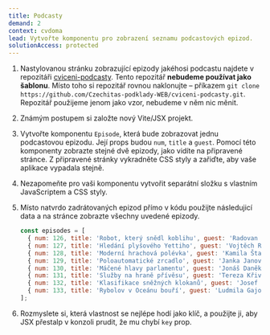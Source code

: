 ```yaml
---
title: Podcasty
demand: 2
context: cvdoma
lead: Vytvořte komponentu pro zobrazení seznamu podcastových epizod.
solutionAccess: protected
---
```


1. Nastylovanou stránku zobrazující epizody jakéhosi podcastu najdete v repozitáři [cviceni-podcasty](https://github.com/Czechitas-podklady-WEB/cviceni-podcasty). Tento repozitář **nebudeme používat jako šablonu**. Místo toho si repozitář rovnou naklonujte – příkazem `git clone https://github.com/Czechitas-podklady-WEB/cviceni-podcasty.git`. Repozitář použijeme jenom jako vzor, nebudeme v něm nic měnit.
1. Známým postupem si založte nový Vite/JSX projekt.
1. Vytvořte komponentu `Episode`, která bude zobrazovat jednu podcastovou epizodu. Její props budou `num`, `title` a `guest`. Pomocí této komponenty zobrazte stejné dvě epizody, jako vidíte na připravené stránce. Z připravené stránky vykradněte CSS styly a zařiďte, aby vaše aplikace vypadala stejně.
1. Nezapomeňte pro vaši komponentu vytvořit separátní složku s vlastním JavaScriptem a CSS styly.
1. Místo natvrdo zadrátovaných epizod přímo v kódu použijte následujicí data a na stránce zobrazte všechny uvedené epizody.

   ```js
   const episodes = [
     { num: 126, title: 'Robot, který snědl koblihu', guest: 'Radovan Siwek' },
     { num: 127, title: 'Hledání plyšového Yettiho', guest: 'Vojtěch Ryba' },
     { num: 128, title: 'Moderní hrachová polévka', guest: 'Kamila Štancová' },
     { num: 129, title: 'Poloautomatické zrcadlo', guest: 'Janka Janovská' },
     { num: 130, title: 'Máčené hlavy parlamentu', guest: 'Jonáš Daněk' },
     { num: 131, title: 'Služby na hraně přívěsu', guest: 'Tereza Křivánková' },
     { num: 132, title: 'Klasifikace sněžných klokanů', guest: 'Josef Stix' },
     { num: 133, title: 'Rybolov v Oceánu bouří', guest: 'Ludmila Gajová' },
   ];
   ```

1. Rozmyslete si, která vlastnost se nejlépe hodí jako klíč, a použijte ji, aby JSX přestalp v konzoli prudit, že mu chybí `key` prop.
